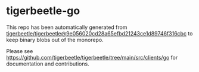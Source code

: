 # tigerbeetle-go
This repo has been automatically generated from
[tigerbeetle/tigerbeetle@9e056020cd28a65efbd21243ce1d89746f316cbc](https://github.com/tigerbeetle/tigerbeetle/commit/9e056020cd28a65efbd21243ce1d89746f316cbc)
to keep binary blobs out of the monorepo.

Please see
<https://github.com/tigerbeetle/tigerbeetle/tree/main/src/clients/go>
for documentation and contributions.